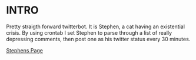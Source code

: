 # INTRO
Pretty straigth forward twitterbot. It is Stephen, a cat having an existential crisis. By using crontab I set Stephen to parse through a list of really depressing comments, then post one as his twitter status every 30 minutes. 

[Stephens Page](http://www.twitter.com/stephenarecat)
